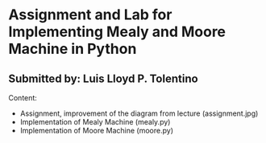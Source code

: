 # Assignment and Lab for Implementing Mealy and Moore Machine in Python
## Submitted by: Luis Lloyd P. Tolentino

Content:
- Assignment, improvement of the diagram from lecture (assignment.jpg)
- Implementation of Mealy Machine (mealy.py)
- Implementation of Moore Machine (moore.py) 
